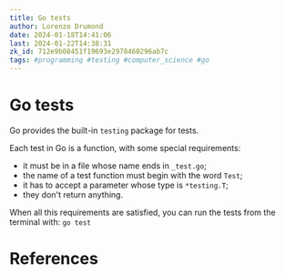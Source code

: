 ```yaml
---
title: Go tests
author: Lorenzo Drumond
date: 2024-01-18T14:41:06
last: 2024-01-22T14:38:31
zk_id: 712e9b08451f19693e2978460296ab7c
tags: #programming #testing #computer_science #go
---
```



# Go tests
Go provides the built-in `testing` package for tests.

Each test in Go is a function, with some special requirements:
- it must be in a file whose name ends in `_test.go`;
- the name of a test function must begin with the word `Test`;
- it has to accept a parameter whose type is `*testing.T`;
- they don't return anything.

When all this requirements are satisfied, you can run the tests from the terminal with: `go test`

# References
